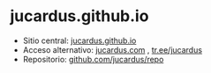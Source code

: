 # jucardus.github.io

* Sitio central: [jucardus.github.io](https://jucardus.github.io)
* Acceso alternativo: [jucardus.com](https://jucardus.com) , [tr.ee/jucardus](https://tr.ee/jucardus)
* Repositorio: [github.com/jucardus/repo](https://github.com/jucardus/repo)
